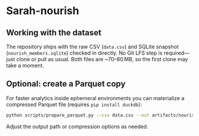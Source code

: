 # Sarah-nourish

## Working with the dataset

The repository ships with the raw CSV (`data.csv`) and SQLite snapshot (`nourish_members.sqlite`) checked in directly. No Git LFS step is required—just clone or pull as usual. Both files are ~70–80 MB, so the first clone may take a moment.

## Optional: create a Parquet copy

For faster analytics inside ephemeral environments you can materialize a compressed Parquet file (requires `pip install duckdb`):

```bash
python scripts/prepare_parquet.py --csv data.csv --out artifacts/nourish_members.parquet
```

Adjust the output path or compression options as needed.

